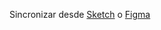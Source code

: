Sincronizar desde [Sketch](herramientas-de-diseo/sketch.md) o [Figma](herramientas-de-diseo/figma.md)